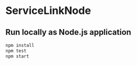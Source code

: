 # ServiceLinkNode

## Run locally as Node.js application

```bash
npm install
npm test
npm start
```